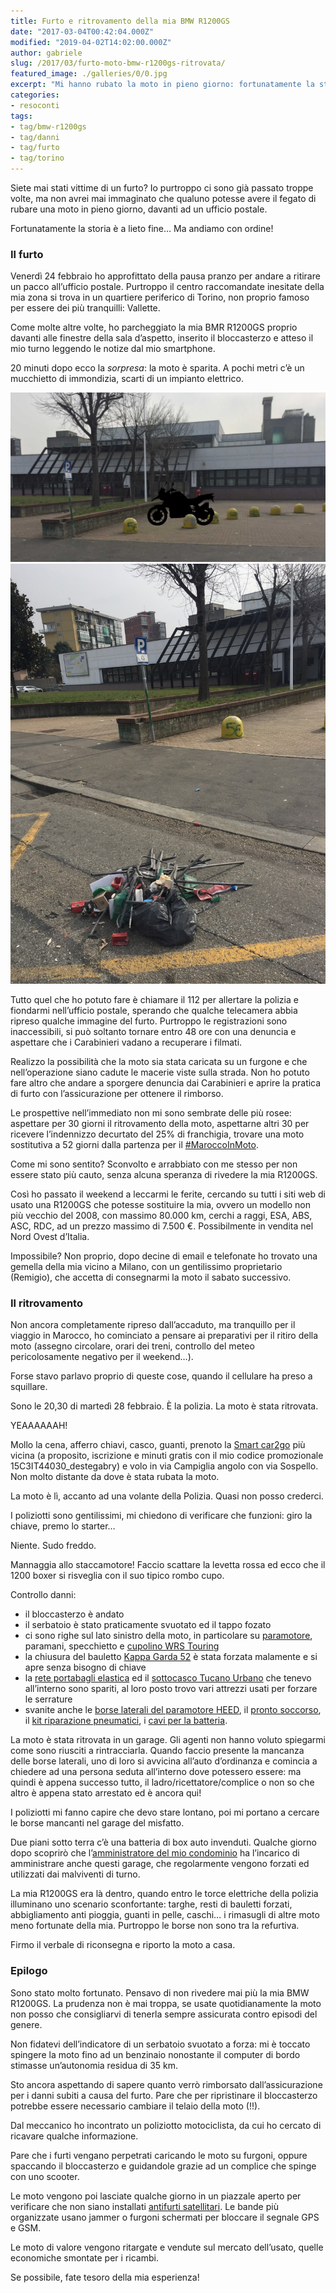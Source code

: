 ```yaml
---
title: Furto e ritrovamento della mia BMW R1200GS
date: "2017-03-04T00:42:04.000Z"
modified: "2019-04-02T14:02:00.000Z"
author: gabriele
slug: /2017/03/furto-moto-bmw-r1200gs-ritrovata/
featured_image: ./galleries/0/0.jpg
excerpt: "Mi hanno rubato la moto in pieno giorno: fortunatamente la storia è a lieto fine…"
categories:
- resoconti
tags:
- tag/bmw-r1200gs
- tag/danni
- tag/furto
- tag/torino
---
```

Siete mai stati vittime di un furto? Io purtroppo ci sono già passato troppe volte, ma non avrei mai immaginato che qualuno potesse avere il fegato di rubare una moto in pieno giorno, davanti ad un ufficio postale.

Fortunatamente la storia è a lieto fine… Ma andiamo con ordine!

### Il furto

Venerdì 24 febbraio ho approfittato della pausa pranzo per andare a ritirare un pacco all’ufficio postale. Purtroppo il centro raccomandate inesitate della mia zona si trova in un quartiere periferico di Torino, non proprio famoso per essere dei più tranquilli: Vallette.

Come molte altre volte, ho parcheggiato la mia BMR R1200GS proprio davanti alle finestre della sala d’aspetto, inserito il bloccasterzo e atteso il mio turno leggendo le notize dal mio smartphone.

20 minuti dopo ecco la *sorpresa*: la moto è sparita. A pochi metri c’è un mucchietto di immondizia, scarti di un impianto elettrico.

![Furto R1200GS poste Torino](./galleries/0/0.jpg "La mia BMW è stata rubata proprio dove c'è la silhouette nera")
![Furto R1200GS poste Torino](./galleries/0/1.jpg "Le tracce rimaste dopo il furto")

Tutto quel che ho potuto fare è chiamare il 112 per allertare la polizia e fiondarmi nell’ufficio postale, sperando che qualche telecamera abbia ripreso qualche immagine del furto. Purtroppo le registrazioni sono inaccessibili, si può soltanto tornare entro 48 ore con una denuncia e aspettare che i Carabinieri vadano a recuperare i filmati.

Realizzo la possibilità che la moto sia stata caricata su un furgone e che nell’operazione siano cadute le macerie viste sulla strada. Non ho potuto fare altro che andare a sporgere denuncia dai Carabinieri e aprire la pratica di furto con l’assicurazione per ottenere il rimborso.

Le prospettive nell’immediato non mi sono sembrate delle più rosee: aspettare per 30 giorni il ritrovamento della moto, aspettarne altri 30 per ricevere l’indennizzo decurtato del 25% di franchigia, trovare una moto sostitutiva a 52 giorni dalla partenza per il [#MaroccoInMoto](/categorie/viaggi/marocco).

Come mi sono sentito? Sconvolto e arrabbiato con me stesso per non essere stato più cauto, senza alcuna speranza di rivedere la mia R1200GS.

Così ho passato il weekend a leccarmi le ferite, cercando su tutti i siti web di usato una R1200GS che potesse sostituire la mia, ovvero un modello non più vecchio del 2008, con massimo 80.000 km, cerchi a raggi, ESA, ABS, ASC, RDC, ad un prezzo massimo di 7.500 €. Possibilmente in vendita nel Nord Ovest d’Italia.

Impossibile? Non proprio, dopo decine di email e telefonate ho trovato una gemella della mia vicino a Milano, con un gentilissimo proprietario (Remigio), che accetta di consegnarmi la moto il sabato successivo.

### Il ritrovamento

Non ancora completamente ripreso dall’accaduto, ma tranquillo per il viaggio in Marocco, ho cominciato a pensare ai preparativi per il ritiro della moto (assegno circolare, orari dei treni, controllo del meteo pericolosamente negativo per il weekend…).

Forse stavo parlavo proprio di queste cose, quando il cellulare ha preso a squillare.

Sono le 20,30 di martedì 28 febbraio. È la polizia. La moto è stata ritrovata.

YEAAAAAAH!

Mollo la cena, afferro chiavi, casco, guanti, prenoto la [Smart car2go](http://car2go.com) più vicina (a proposito, iscrizione e minuti gratis con il mio codice promozionale 15C3IT44030\_destegabry) e volo in via Campiglia angolo con via Sospello. Non molto distante da dove è stata rubata la moto.

La moto è lì, accanto ad una volante della Polizia. Quasi non posso crederci.

I poliziotti sono gentilissimi, mi chiedono di verificare che funzioni: giro la chiave, premo lo starter…

Niente. Sudo freddo.

Mannaggia allo staccamotore! Faccio scattare la levetta rossa ed ecco che il 1200 boxer si risveglia con il suo tipico rombo cupo.

Controllo danni:

- il bloccasterzo è andato
- il serbatoio è stato praticamente svuotato ed il tappo fozato
- ci sono righe sul lato sinistro della moto, in particolare su [paramotore](/2016/09/paramotore-tubolare-heed-bmw-r-1200-gs/), paramani, specchietto e [cupolino WRS Touring](https://www.ebay.it/sch/i.html?_from=R40&_trksid=m570.l1313&_nkw=wrs+touring&_sacat=0)
- la chiusura del bauletto [Kappa Garda 52](http://amzn.to/2m5nrdt) è stata forzata malamente e si apre senza bisogno di chiave
- la [rete portabagli elastica](http://amzn.to/2mnKalS) ed il [sottocasco Tucano Urbano](http://amzn.to/2lFjxoa) che tenevo all’interno sono spariti, al loro posto trovo vari attrezzi usati per forzare le serrature
- svanite anche le [borse laterali del paramotore HEED](https://www.ebay.it/sch/i.html?_from=R40&_trksid=m570.l1313&_nkw=borse+heed&_sacat=0), il [pronto soccorso](http://amzn.to/2mnKCR6), il [kit riparazione pneumatici](http://amzn.to/2mW71lo), i [cavi per la batteria](http://amzn.to/2mWprSO).

La moto è stata ritrovata in un garage. Gli agenti non hanno voluto spiegarmi come sono riusciti a rintracciarla. Quando faccio presente la mancanza delle borse laterali, uno di loro si avvicina all’auto d’ordinanza e comincia a chiedere ad una persona seduta all’interno dove potessero essere: ma quindi è appena successo tutto, il ladro/ricettatore/complice o non so che altro è appena stato arrestato ed è ancora qui!

I poliziotti mi fanno capire che devo stare lontano, poi mi portano a cercare le borse mancanti nel garage del misfatto.

Due piani sotto terra c’è una batteria di box auto invenduti. Qualche giorno dopo scoprirò che l’[amministratore del mio condominio](http://qubiko.com) ha l’incarico di amministrare anche questi garage, che regolarmente vengono forzati ed utilizzati dai malviventi di turno.

La mia R1200GS era là dentro, quando entro le torce elettriche della polizia illuminano uno scenario sconfortante: targhe, resti di bauletti forzati, abbigliamento anti pioggia, guanti in pelle, caschi… i rimasugli di altre moto meno fortunate della mia. Purtroppo le borse non sono tra la refurtiva.

Firmo il verbale di riconsegna e riporto la moto a casa.

### Epilogo

Sono stato molto fortunato. Pensavo di non rivedere mai più la mia BMW R1200GS.
La prudenza non è mai troppa, se usate quotidianamente la moto non posso che consigliarvi di tenerla sempre assicurata contro episodi del genere.

Non fidatevi dell’indicatore di un serbatoio svuotato a forza: mi è toccato spingere la moto fino ad un benzinaio nonostante il computer di bordo stimasse un’autonomia residua di 35 km.

Sto ancora aspettando di sapere quanto verrò rimborsato dall’assicurazione per i danni subiti a causa del furto.
Pare che per ripristinare il bloccasterzo potrebbe essere necessario cambiare il telaio della moto (!!).

Dal meccanico ho incontrato un poliziotto motociclista, da cui ho cercato di ricavare qualche informazione.

Pare che i furti vengano perpetrati caricando le moto su furgoni, oppure spaccando il bloccasterzo e guidandole grazie ad un complice che spinge con uno scooter.

Le moto vengono poi lasciate qualche giorno in un piazzale aperto per verificare che non siano installati [antifurti satellitari](https://amzn.to/2OCS3Q8). Le bande più organizzate usano jammer o furgoni schermati per bloccare il segnale GPS e GSM.

Le moto di valore vengono ritargate e vendute sul mercato dell’usato, quelle economiche smontate per i ricambi.

Se possibile, fate tesoro della mia esperienza!
